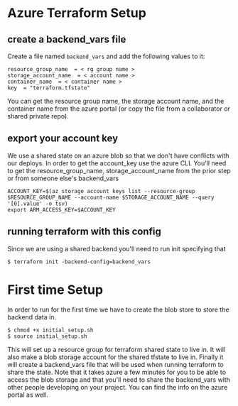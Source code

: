 # Azure Terraform Setup

## create a backend_vars file 

Create a file named `backend_vars` and add the following values to it:
```
resource_group_name  = < rg group name >
storage_account_name  = < account name >
container_name  = < container name >
key  = "terraform.tfstate"
```
You can get the resource group name, the storage account name, and the container name from the azure portal (or copy the file from a collaborator or shared private repo). 

## export your account key
We use a shared state on an azure blob so that we don't have conflicts with our deploys. In order to get the account_key use the azure CLI. You'll need to get the resource_group_name, storage_account_name from the prior step or from someone else's backend_vars
```
ACCOUNT_KEY=$(az storage account keys list --resource-group $RESOURCE_GROUP_NAME --account-name $STORAGE_ACCOUNT_NAME --query '[0].value' -o tsv)
export ARM_ACCESS_KEY=$ACCOUNT_KEY
```

## running terraform with this config  
Since we are using a shared backend you'll need to run init specifying that
```
$ terraform init -backend-config=backend_vars
```

# First time Setup
In order to run for the first time we have to create the blob store to store the backend data in. 
```
$ chmod +x initial_setup.sh
$ source initial_setup.sh
```

This will set up a resource group for terraform shared state to live in. It will also make a blob storage account for the shared tfstate to live in. Finally it will create a backend_vars file that will be used when running terraform to share the state. Note that it takes azure a few minutes for you to be able to access the blob storage and that you'll need to share the backend_vars with other people developing on your project. You can find the info on the azure portal as well. 
